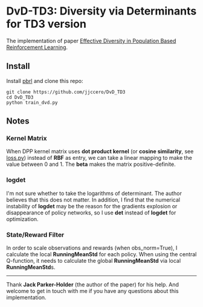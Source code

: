 # DvD-TD3: Diversity via Determinants for TD3 version

The implementation of paper
[Effective Diversity in Population Based Reinforcement Learning](https://arxiv.org/abs/2002.00632).

## Install

Install [pbrl](https://github.com/jjccero/pbrl) and clone this repo:

```
git clone https://github.com/jjccero/DvD_TD3
cd DvD_TD3
python train_dvd.py
```

## Notes

### Kernel Matrix

When DPP kernel matrix uses **dot product kernel** (or **cosine similarity**, see [loss.py](dvd/loss.py)) instead of
**RBF** as entry, we can take a linear mapping to make the value between 0 and 1. The **beta** makes the matrix
positive-definite.

### logdet

I'm not sure whether to take the logarithms of determinant. The author believes that this does not matter. In addition,
I find that the numerical instability of **logdet** may be the reason for the gradients explosion or disappearance of
policy networks, so I use **det** instead of **logdet** for optimization.

### State/Reward Filter

In order to scale observations and rewards (when obs_norm=True), I calculate the local **RunningMeanStd** for each
policy. When using the central Q-function, it needs to calculate the global **RunningMeanStd** via local
**RunningMeanStd**s.

---
Thank **Jack Parker-Holder** (the author of the paper) for his help. And welcome to get in touch with me if you have any
questions about this implementation.

